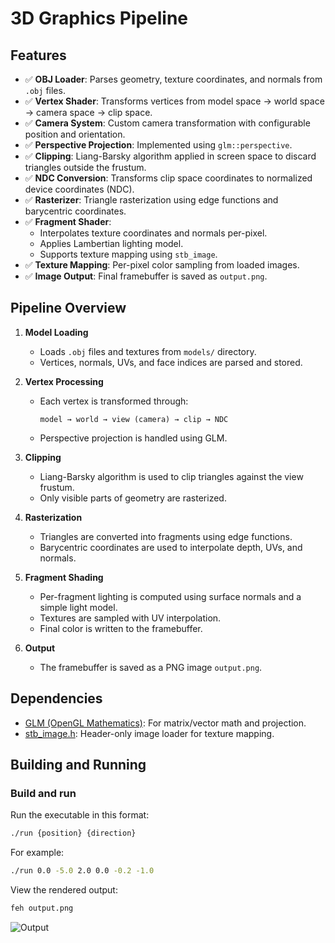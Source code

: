 # 3D Graphics Pipeline

## Features

- ✅ **OBJ Loader**: Parses geometry, texture coordinates, and normals from `.obj` files.
- ✅ **Vertex Shader**: Transforms vertices from model space → world space → camera space → clip space.
- ✅ **Camera System**: Custom camera transformation with configurable position and orientation.
- ✅ **Perspective Projection**: Implemented using `glm::perspective`.
- ✅ **Clipping**: Liang-Barsky algorithm applied in screen space to discard triangles outside the frustum.
- ✅ **NDC Conversion**: Transforms clip space coordinates to normalized device coordinates (NDC).
- ✅ **Rasterizer**: Triangle rasterization using edge functions and barycentric coordinates.
- ✅ **Fragment Shader**:
  - Interpolates texture coordinates and normals per-pixel.
  - Applies Lambertian lighting model.
  - Supports texture mapping using `stb_image`.
- ✅ **Texture Mapping**: Per-pixel color sampling from loaded images.
- ✅ **Image Output**: Final framebuffer is saved as `output.png`.

## Pipeline Overview

1. **Model Loading**
   - Loads `.obj` files and textures from `models/` directory.
   - Vertices, normals, UVs, and face indices are parsed and stored.

2. **Vertex Processing**
   - Each vertex is transformed through:
     ```
     model → world → view (camera) → clip → NDC
     ```
   - Perspective projection is handled using GLM.

3. **Clipping**
   - Liang-Barsky algorithm is used to clip triangles against the view frustum.
   - Only visible parts of geometry are rasterized.

4. **Rasterization**
   - Triangles are converted into fragments using edge functions.
   - Barycentric coordinates are used to interpolate depth, UVs, and normals.

5. **Fragment Shading**
   - Per-fragment lighting is computed using surface normals and a simple light model.
   - Textures are sampled with UV interpolation.
   - Final color is written to the framebuffer.

6. **Output**
   - The framebuffer is saved as a PNG image `output.png`.

## Dependencies

- [GLM (OpenGL Mathematics)](https://github.com/g-truc/glm): For matrix/vector math and projection.
- [stb_image.h](https://github.com/nothings/stb): Header-only image loader for texture mapping.

## Building and Running

### Build and run
Run the executable in this format:
```bash
./run {position} {direction}
```
For example:
```bash
./run 0.0 -5.0 2.0 0.0 -0.2 -1.0
```
View the rendered output:
```bash
feh output.png
```
![Output](output.png)
